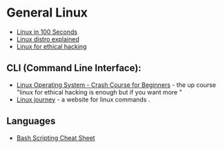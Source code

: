 # General Linux

- [Linux in 100 Seconds](https://www.youtube.com/watch?v=rrB13utjYV4)
- [Linux distro explained](https://www.youtube.com/watch?v=ShcR4Zfc6Dw)
- [Linux for ethical hacking](https://www.youtube.com/watch?v=lZAoFs75_cs)
## CLI (Command Line Interface):
- [Linux Operating System - Crash Course for Beginners](https://www.youtube.com/watch?v=ROjZy1WbCIA) - the up course "linux for ethical hacking is enough but if you want more " 
- [Linux journey](https://linuxjourney.com/) - a website for linux commands .

## Languages
- [Bash Scripting Cheat Sheet](https://devhints.io/bash)

